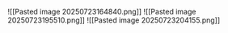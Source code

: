 ![[Pasted image 20250723164840.png]]
![[Pasted image 20250723195510.png]]
![[Pasted image 20250723204155.png]]
